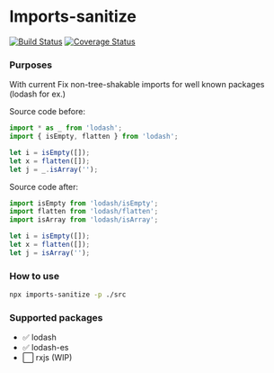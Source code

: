 # Imports-sanitize

[![Build Status](https://travis-ci.com/vladborsh/imports-sanitize.svg?branch=master)](https://travis-ci.com/vladborsh/imports-sanitize)
[![Coverage Status](https://coveralls.io/repos/github/vladborsh/imports-sanitize/badge.svg?branch=master)](https://coveralls.io/github/vladborsh/imports-sanitize?branch=master)

### Purposes

With current Fix non-tree-shakable imports for well known packages (lodash for ex.)

Source code before:
```typescript
import * as _ from 'lodash';
import { isEmpty, flatten } from 'lodash';

let i = isEmpty([]);
let x = flatten([]);
let j = _.isArray('');
```

Source code after:
```typescript
import isEmpty from 'lodash/isEmpty';
import flatten from 'lodash/flatten';
import isArray from 'lodash/isArray';

let i = isEmpty([]);
let x = flatten([]);
let j = isArray('');
```

### How to use

```bash
npx imports-sanitize -p ./src
```

### Supported packages

- ✅ lodash
- ✅ lodash-es
- ⬜ rxjs (WIP)
